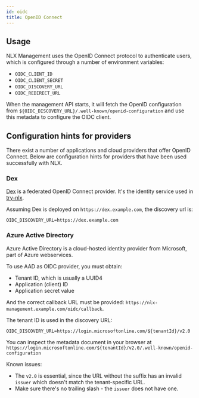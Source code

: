 ```yaml
---
id: oidc
title: OpenID Connect
---
```


## Usage

NLX Management uses the OpenID Connect protocol to authenticate users, which is
configured through a number of environment variables:

* `OIDC_CLIENT_ID`
* `OIDC_CLIENT_SECRET`
* `OIDC_DISCOVERY_URL`
* `OIDC_REDIRECT_URL`

When the management API starts, it will fetch the OpenID configuration from
`${OIDC_DISCOVERY_URL}/.well-known/openid-configuration` and use this metadata to
configure the OIDC client.

## Configuration hints for providers

There exist a number of applications and cloud providers that offer OpenID Connect.
Below are configuration hints for providers that have been used successfully with NLX.

### Dex

[Dex](https://github.com/dexidp/dex) is a federated OpenID Connect provider. It's the
identity service used in [try-nlx](../try-nlx).

Assuming Dex is deployed on `https://dex.example.com`, the discovery url is:

```
OIDC_DISCOVERY_URL=https://dex.example.com
```

### Azure Active Directory

Azure Active Directory is a cloud-hosted identity provider from Microsoft, part of Azure
webservices.

To use AAD as OIDC provider, you must obtain:

* Tenant ID, which is usually a UUID4
* Application (client) ID
* Application secret value

And the correct callback URL must be provided:
`https://nlx-management.example.com/oidc/callback`.

The tenant ID is used in the discovery URL:

```
OIDC_DISCOVERY_URL=https://login.microsoftonline.com/${tenantId}/v2.0
```

You can inspect the metadata document in your browser at
`https://login.microsoftonline.com/${tenantId}/v2.0/.well-known/openid-configuration`

Known issues:

* The `v2.0` is essential, since the URL without the suffix has an invalid `issuer`
  which doesn't match the tenant-specific URL.
* Make sure there's no trailing slash - the `issuer` does not have one.
